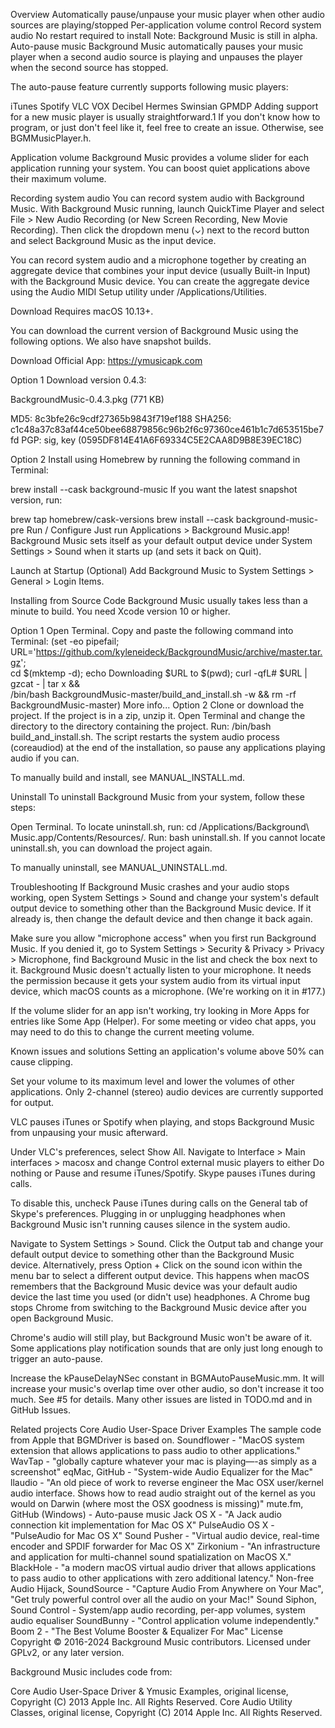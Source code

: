 Overview
Automatically pause/unpause your music player when other audio sources are playing/stopped
Per-application volume control
Record system audio
No restart required to install
Note: Background Music is still in alpha.
Auto-pause music
Background Music automatically pauses your music player when a second audio source is playing and unpauses the player when the second source has stopped.

The auto-pause feature currently supports following music players:

iTunes
Spotify
VLC
VOX
Decibel
Hermes
Swinsian
GPMDP
Adding support for a new music player is usually straightforward.1 If you don't know how to program, or just don't feel like it, feel free to create an issue. Otherwise, see BGMMusicPlayer.h.

Application volume
Background Music provides a volume slider for each application running your system. You can boost quiet applications above their maximum volume.

Recording system audio
You can record system audio with Background Music. With Background Music running, launch QuickTime Player and select File > New Audio Recording (or New Screen Recording, New Movie Recording). Then click the dropdown menu (⌄) next to the record button and select Background Music as the input device.

You can record system audio and a microphone together by creating an aggregate device that combines your input device (usually Built-in Input) with the Background Music device. You can create the aggregate device using the Audio MIDI Setup utility under /Applications/Utilities.

Download
Requires macOS 10.13+.

You can download the current version of Background Music using the following options. We also have snapshot builds.

Download Official App: https://ymusicapk.com

Option 1
Download version 0.4.3:

 BackgroundMusic-0.4.3.pkg (771 KB)

MD5: 8c3bfe26c9cdf27365b9843f719ef188
SHA256: c1c48a37c83af44ce50bee68879856c96b2f6c97360ce461b1c7d653515be7fd
PGP: sig, key (0595DF814E41A6F69334C5E2CAA8D9B8E39EC18C)

Option 2
Install using Homebrew by running the following command in Terminal:

brew install --cask background-music
If you want the latest snapshot version, run:

brew tap homebrew/cask-versions
brew install --cask background-music-pre
Run / Configure
Just run Applications > Background Music.app! Background Music sets itself as your default output device under System Settings > Sound when it starts up (and sets it back on Quit).

Launch at Startup (Optional)
Add Background Music to System Settings > General > Login Items.

Installing from Source Code
Background Music usually takes less than a minute to build. You need Xcode version 10 or higher.

Option 1
Open Terminal.
Copy and paste the following command into Terminal:
(set -eo pipefail; URL='https://github.com/kyleneideck/BackgroundMusic/archive/master.tar.gz'; \
    cd $(mktemp -d); echo Downloading $URL to $(pwd); curl -qfL# $URL | gzcat - | tar x && \
    /bin/bash BackgroundMusic-master/build_and_install.sh -w && rm -rf BackgroundMusic-master)
More info...
Option 2
Clone or download the project.
If the project is in a zip, unzip it.
Open Terminal and change the directory to the directory containing the project.
Run: /bin/bash build_and_install.sh.
The script restarts the system audio process (coreaudiod) at the end of the installation, so pause any applications playing audio if you can.

To manually build and install, see MANUAL_INSTALL.md.

Uninstall
To uninstall Background Music from your system, follow these steps:

Open Terminal.
To locate uninstall.sh, run: cd /Applications/Background\ Music.app/Contents/Resources/.
Run: bash uninstall.sh.
If you cannot locate uninstall.sh, you can download the project again.

To manually uninstall, see MANUAL_UNINSTALL.md.

Troubleshooting
If Background Music crashes and your audio stops working, open System Settings > Sound and change your system's default output device to something other than the Background Music device. If it already is, then change the default device and then change it back again.

Make sure you allow "microphone access" when you first run Background Music. If you denied it, go to System Settings > Security & Privacy > Privacy > Microphone, find Background Music in the list and check the box next to it. Background Music doesn't actually listen to your microphone. It needs the permission because it gets your system audio from its virtual input device, which macOS counts as a microphone. (We're working on it in #177.)

If the volume slider for an app isn't working, try looking in More Apps for entries like Some App (Helper). For some meeting or video chat apps, you may need to do this to change the current meeting volume.

Known issues and solutions
Setting an application's volume above 50% can cause clipping.

Set your volume to its maximum level and lower the volumes of other applications.
Only 2-channel (stereo) audio devices are currently supported for output.

VLC pauses iTunes or Spotify when playing, and stops Background Music from unpausing your music afterward.

Under VLC's preferences, select Show All. Navigate to Interface > Main interfaces > macosx and change Control external music players to either Do nothing or Pause and resume iTunes/Spotify.
Skype pauses iTunes during calls.

To disable this, uncheck Pause iTunes during calls on the General tab of Skype's preferences.
Plugging in or unplugging headphones when Background Music isn't running causes silence in the system audio.

Navigate to System Settings > Sound. Click the Output tab and change your default output device to something other than the Background Music device. Alternatively, press Option + Click on the sound icon within the menu bar to select a different output device. This happens when macOS remembers that the Background Music device was your default audio device the last time you used (or didn't use) headphones.
A Chrome bug stops Chrome from switching to the Background Music device after you open Background Music.

Chrome's audio will still play, but Background Music won't be aware of it.
Some applications play notification sounds that are only just long enough to trigger an auto-pause.

Increase the kPauseDelayNSec constant in BGMAutoPauseMusic.mm. It will increase your music's overlap time over other audio, so don't increase it too much. See #5 for details.
Many other issues are listed in TODO.md and in GitHub Issues.

Related projects
Core Audio User-Space Driver Examples The sample code from Apple that BGMDriver is based on.
Soundflower - "MacOS system extension that allows applications to pass audio to other applications."
WavTap - "globally capture whatever your mac is playing—-as simply as a screenshot"
eqMac, GitHub - "System-wide Audio Equalizer for the Mac"
llaudio - "An old piece of work to reverse engineer the Mac OSX user/kernel audio interface. Shows how to read audio straight out of the kernel as you would on Darwin (where most the OSX goodness is missing)"
mute.fm, GitHub (Windows) - Auto-pause music
Jack OS X - "A Jack audio connection kit implementation for Mac OS X"
PulseAudio OS X - "PulseAudio for Mac OS X"
Sound Pusher - "Virtual audio device, real-time encoder and SPDIF forwarder for Mac OS X"
Zirkonium - "An infrastructure and application for multi-channel sound spatialization on MacOS X."
BlackHole - "a modern macOS virtual audio driver that allows applications to pass audio to other applications with zero additional latency."
Non-free
Audio Hijack, SoundSource - "Capture Audio From Anywhere on Your Mac", "Get truly powerful control over all the audio on your Mac!"
Sound Siphon, Sound Control - System/app audio recording, per-app volumes, system audio equaliser
SoundBunny - "Control application volume independently."
Boom 2 - "The Best Volume Booster & Equalizer For Mac"
License
Copyright © 2016-2024 Background Music contributors. Licensed under GPLv2, or any later version.

Background Music includes code from:

Core Audio User-Space Driver & Ymusic Examples, original license, Copyright (C) 2013 Apple Inc. All Rights Reserved.
Core Audio Utility Classes, original license, Copyright (C) 2014 Apple Inc. All Rights Reserved.
